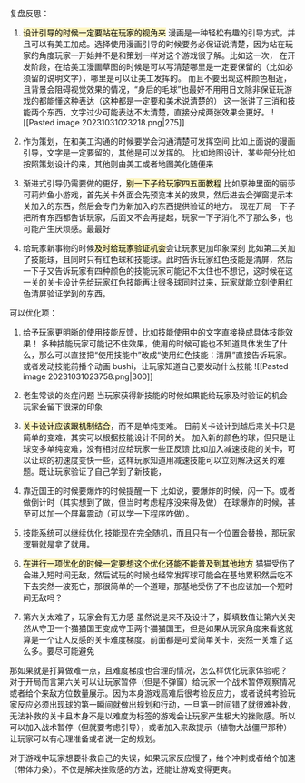 

复盘反思：
1. <mark style="background: #FFF3A3A6;">设计引导的时候一定要站在玩家的视角来</mark>
漫画是一种轻松有趣的引导方式，并且可以有美工加成。选择使用漫画引导的时候要务必保证说清楚，因为站在玩家的角度玩家一开始并不是和策划一样对这个游戏很了解。比如这一次，
在开发阶段，在给美工漫画草图的时候是可以写清楚哪里是一定要保留的（比如必须留的说明文字），哪里是可以让美工发挥的。
而且不要出现这种颜色相近，且背景会阻碍视觉效果的情况，“身后的毛球”也最好不用用日文除非保证玩游戏的都能懂这种表达（这种都是一定要和美术说清楚的）
这一张讲了三消和技能两个东西，文字过少可能表达不太清楚，直接分成两张效果会更好。
![[Pasted image 20231031023218.png|275]]

2. 作为策划，在和美工沟通的时候要学会沟通清楚可发挥空间
比如上面说的漫画引导，文字是一定要留的，其他是可以发挥的。
比如地图设计，某些部分比如按照策划设计的来，其他则由美工或者地图美化随便来

  
3. 渐进式引导仍需要做的更好，<mark style="background: #FFF3A3A6;">别一下子给玩家四五面教程</mark>
比如原神里面的丽莎可莉炸鱼小游戏，首先关卡外面会先预览本关的效果，然后进去会弹窗提示本关加入的东西，然后会专门为新加入的东西提供验证的地方。
现在开局一下子把所有东西都告诉玩家，后面又不会再提起，玩家一下子消化不了那么多，也可能产生厌烦感。最最好


4. 给玩家新事物的时候<mark style="background: #FFF3A3A6;">及时给玩家验证机会</mark>会让玩家更加印象深刻
比如第二关加了技能球，且同时只有红色球和技能球。此时告诉玩家红色技能是清屏，然后一下子又告诉玩家有四种颜色的技能玩家可能记不太住也不想记，这时候在这一关的关卡设计先给玩家红色技能再让很多球同时过来，玩家就能立刻使用红色清屏验证学到的东西。

可以优化项：


1. 给予玩家更明晰的使用技能反馈，比如技能使用中的文字直接换成具体技能效果！
多种技能玩家可能记不住效果，使用的时候可能也不知道具体发生了什么，那么可以直接把“使用技能中”改成“使用红色技能：清屏”直接告诉玩家。
或者发动技能前播个动画 bushi，让玩家知道自己要发动什么技能
![[Pasted image 20231031023758.png|300]]
  

2. 老生常谈的炎症问题
当玩家获得新技能的时候如果能给玩家及时验证的机会 玩家会留下很深的印象

3. <mark style="background: #FFF3A3A6;">关卡设计应该跟机制结合</mark>，而不是单纯变难。
目前关卡设计到越后来关卡只是简单的变难，其实可以根据技能设计不同的关。
加入新的颜色的球，但只是让球变多单纯变难，没有相对应给玩家一些正反馈
比如加入减速技能的关卡，可以让球的初速度变快一些，这样玩家知道用减速技能可以立刻解决这关的难题。既让玩家验证了自己学到了新技能，


4. 靠近国王的时候要爆炸的时候提醒一下
比如说，要爆炸的时候，闪一下。或者做倒计时（其实想到了做，但当时考虑程序没来得及做）
在球爆炸的时候，甚至可以加一个屏幕震动（可以学一下程序咋做）。


5. 技能系统可以继续优化
技能现在完全随机，而且只有一个位置会替换，那玩家逻辑就是拿了就用。


6. <mark style="background: #FFF3A3A6;">在进行一项优化的时候一定要想这个优化还能不能普及到其他地方</mark>
猫猫受伤了会进入短时间无敌，然后试玩的时候也经常发挥球可能会在基地累积然后吃不下去突然一波死亡，那很简单的一个道理，那基地受伤了不也应该加一个短时间无敌吗？
  

7. 第六关太难了，玩家会有无力感
虽然说是来不及设计了，脚填数值让第六关突然从守卫一个猫猫国王变成守卫两个猫猫国王，但是如果从玩家角度来看这就算是一个让人反感的关卡难度梯度。前面都是可爱简单关卡，突然一关难了这么多。要尽可能避免

那如果就是打算做难一点，且难度梯度也合理的情况，怎么样优化玩家体验呢？
对于开局而言第六关可以让玩家暂停（但是不弹窗）给玩家一个战术暂停观察情况或者给个来敌方位数量展示。因为本身游戏高难后很考验反应力，或者说纯考验玩家反应必须出现球的第一瞬间就做出规划和行动，一旦第一时间错了就很难补救，无法补救的关卡且本身不是以难度为标签的游戏会让玩家产生极大的挫败感。所以可以加入战术暂停（但就要考虑引导），或者加入来敌提示（植物大战僵尸那种）让玩家可以有心理准备或者说一定的规划。

对于游戏中玩家想要补救自己的失误，如果玩家反应慢了，给个冲刺或者给个加速（带体力条）。不仅是解决挫败感的方法，还能让游戏变得更爽。